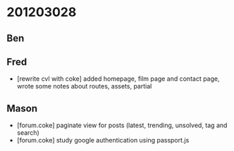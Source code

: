 # 201203028

## Ben



## Fred
- [rewrite cvl with coke] added homepage, film page and contact page, wrote some notes about routes, assets, partial



## Mason
- [forum.coke] paginate view for posts (latest, trending, unsolved, tag and search)
- [forum.coke] study google authentication using passport.js


